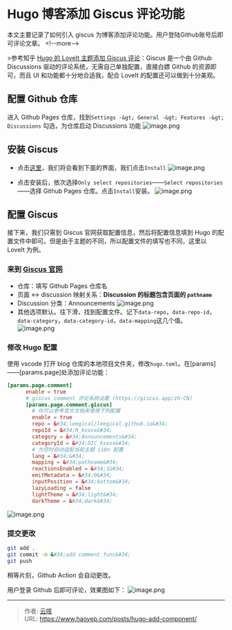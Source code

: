 # Hugo 博客添加 Giscus 评论功能

本文主要记录了如何引入 giscus 为博客添加评论功能。用户登陆Github账号后即可评论文章。
&lt;!--more--&gt;

&gt;参考知乎 [Hugo 的 LoveIt 主题添加 Giscus 评论](https://zhuanlan.zhihu.com/p/642438343)：Giscus 是一个由 Github Discussions 驱动的评论系统，无需自己单独配置，直接白嫖 Github 的资源即可，而且 UI 和功能都十分地合适我，配合 LoveIt 的配置还可以做到十分美观。

## 配置 Github 仓库
进入 Github Pages 仓库，找到`Settings -&gt; General -&gt; Features -&gt; Discussions` 勾选，为仓库启动 Discussions 功能
![image.png](https://cdn.haoyep.com/gh/leegical/Blog_img/md_img202311081213743.png)

## 安装 Giscus
- 点击[这里](https://github.com/apps/giscus)，我们将会看到下面的界面，我们点击`Install`
![image.png](https://cdn.haoyep.com/gh/leegical/Blog_img/md_img202311081216731.png)

- 点击安装后，依次选择`Only select repositories`——`Select repositories`——选择 Github Pages 仓库。点击`Install`安装。
![image.png](https://cdn.haoyep.com/gh/leegical/Blog_img/md_img202311081217166.png)
## 配置 Giscus
接下来，我们只需到 Giscus 官网获取配置信息，然后将配置信息填到 Hugo 的配置文件中即可。但是由于主题的不同，所以配置文件的填写也不同，这里以 LoveIt 为例。
### 来到 [Giscus 官网](https://giscus.app/zh-CN)
- 仓库：填写 Github Pages 仓库名
- 页面 ↔️ discussion 映射关系：**Discussion 的标题包含页面的 `pathname`**
- Discussion 分类：Announcements
![image.png](https://cdn.haoyep.com/gh/leegical/Blog_img/md_img202311081221150.png)
- 其他选项默认。往下滑，找到配置文件。记下`data-repo`，`data-repo-id`，`data-category`，`data-category-id`，`data-mapping`这几个值。
![image.png](https://cdn.haoyep.com/gh/leegical/Blog_img/md_img202311081226064.png)
### 修改 Hugo 配置
使用 vscode 打开 blog 仓库的本地项目文件夹，修改`hugo.toml`。在[params]——[params.page]处添加评论功能：
```toml
[params.page.comment]
      enable = true
      # giscus comment 评论系统设置 (https://giscus.app/zh-CN)
      [params.page.comment.giscus]
        # 你可以参考官方文档来使用下列配置
        enable = true
        repo = &#34;leegical/leegical.github.io&#34;
        repoId = &#34;R_kxxxx&#34;
        category = &#34;Announcements&#34;
        categoryId = &#34;DIC_kxxxx&#34;
        # 为空时自动适配当前主题 i18n 配置
        lang = &#34;&#34;
        mapping = &#34;pathname&#34;
        reactionsEnabled = &#34;1&#34;
        emitMetadata = &#34;0&#34;
        inputPosition = &#34;bottom&#34;
        lazyLoading = false
        lightTheme = &#34;light&#34;
        darkTheme = &#34;dark&#34;
```
![image.png](https://cdn.haoyep.com/gh/leegical/Blog_img/md_img202311081236503.png)

### 提交更改
```bash
git add .
git commit -m &#34;add comment func&#34;
git push
```
稍等片刻，Github Action 会自动更改。

用户登录 Github 后即可评论，效果图如下：
![image.png](https://cdn.haoyep.com/gh/leegical/Blog_img/md_img202311081302484.png)


---

> 作者: [云吱](https://www.haoyep.com/)  
> URL: https://www.haoyep.com/posts/hugo-add-component/  


